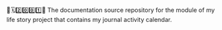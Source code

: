 📃️🗓️2️⃣️0️⃣️0️⃣️1️⃣️📖️ The documentation source repository for the module of my life story project that contains my journal activity calendar. 
